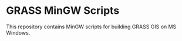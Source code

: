 # GRASS MinGW Scripts

This repository contains MinGW scripts for building GRASS GIS on MS Windows.
